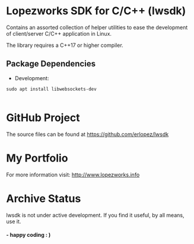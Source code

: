 # Lopezworks SDK for C/C++ (lwsdk)

Contains an assorted collection of helper utilities to ease the development of client/server
C/C++ application in Linux.

The library requires a C++17 or higher compiler.
                               
## Package Dependencies

* Development:
```
sudo apt install libwebsockets-dev  


```
           
# GitHub Project

The source files can be found at https://github.com/erlopez/lwsdk


# My Portfolio
     
For more information visit: http://www.lopezworks.info


# Archive Status

lwsdk is not under active development. If you find it useful, by all means, use it.

#### - happy coding : ) 
